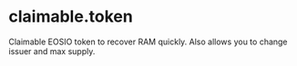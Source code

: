 # claimable.token
Claimable EOSIO token to recover RAM quickly. Also allows you to change issuer and max supply.
